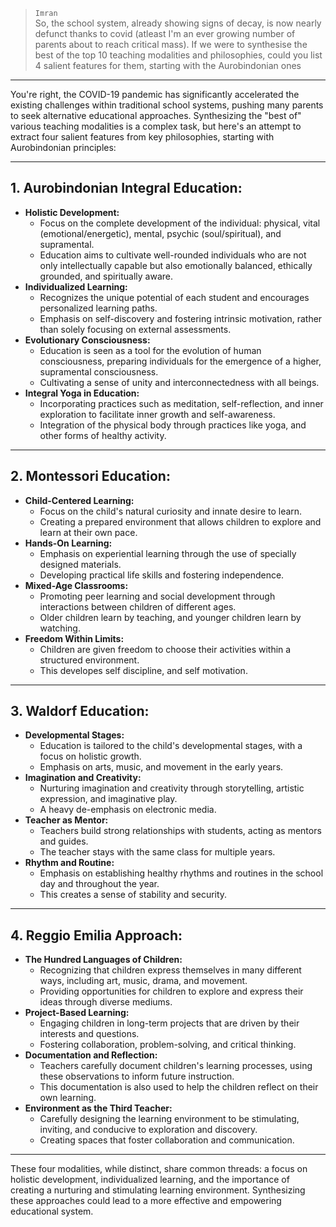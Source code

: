 > `Imran`<br>
> So, the school system, already showing signs of decay, is now nearly defunct thanks to covid (atleast I'm an ever growing number of parents about to reach critical mass). If we were to synthesise the best of the top 10 teaching modalities and philosophies, could you list 4 salient features for them, starting with the Aurobindonian ones

---

You're right, the COVID-19 pandemic has significantly accelerated the existing challenges within traditional school systems, pushing many parents to seek alternative educational approaches. Synthesizing the "best of" various teaching modalities is a complex task, but here's an attempt to extract four salient features from key philosophies, starting with Aurobindonian principles:

---

## 1. Aurobindonian Integral Education:

* **Holistic Development:**
    * Focus on the complete development of the individual: physical, vital (emotional/energetic), mental, psychic (soul/spiritual), and supramental.
    * Education aims to cultivate well-rounded individuals who are not only intellectually capable but also emotionally balanced, ethically grounded, and spiritually aware.
* **Individualized Learning:**
    * Recognizes the unique potential of each student and encourages personalized learning paths.
    * Emphasis on self-discovery and fostering intrinsic motivation, rather than solely focusing on external assessments.
* **Evolutionary Consciousness:**
    * Education is seen as a tool for the evolution of human consciousness, preparing individuals for the emergence of a higher, supramental consciousness.
    * Cultivating a sense of unity and interconnectedness with all beings.
* **Integral Yoga in Education:**
    * Incorporating practices such as meditation, self-reflection, and inner exploration to facilitate inner growth and self-awareness.
    * Integration of the physical body through practices like yoga, and other forms of healthy activity.

---

## 2. Montessori Education:

* **Child-Centered Learning:**
    * Focus on the child's natural curiosity and innate desire to learn.
    * Creating a prepared environment that allows children to explore and learn at their own pace.
* **Hands-On Learning:**
    * Emphasis on experiential learning through the use of specially designed materials.
    * Developing practical life skills and fostering independence.
* **Mixed-Age Classrooms:**
    * Promoting peer learning and social development through interactions between children of different ages.
    * Older children learn by teaching, and younger children learn by watching.
* **Freedom Within Limits:**
    * Children are given freedom to choose their activities within a structured environment.
    * This developes self discipline, and self motivation.

---

## 3. Waldorf Education:

* **Developmental Stages:**
    * Education is tailored to the child's developmental stages, with a focus on holistic growth.
    * Emphasis on arts, music, and movement in the early years.
* **Imagination and Creativity:**
    * Nurturing imagination and creativity through storytelling, artistic expression, and imaginative play.
    * A heavy de-emphasis on electronic media.
* **Teacher as Mentor:**
    * Teachers build strong relationships with students, acting as mentors and guides.
    * The teacher stays with the same class for multiple years.
* **Rhythm and Routine:**
    * Emphasis on establishing healthy rhythms and routines in the school day and throughout the year.
    * This creates a sense of stability and security.

---

## 4. Reggio Emilia Approach:

* **The Hundred Languages of Children:**
    * Recognizing that children express themselves in many different ways, including art, music, drama, and movement.
    * Providing opportunities for children to explore and express their ideas through diverse mediums.
* **Project-Based Learning:**
    * Engaging children in long-term projects that are driven by their interests and questions.
    * Fostering collaboration, problem-solving, and critical thinking.
* **Documentation and Reflection:**
    * Teachers carefully document children's learning processes, using these observations to inform future instruction.
    * This documentation is also used to help the children reflect on their own learning.
* **Environment as the Third Teacher:**
    * Carefully designing the learning environment to be stimulating, inviting, and conducive to exploration and discovery.
    * Creating spaces that foster collaboration and communication.

---

These four modalities, while distinct, share common threads: a focus on holistic development, individualized learning, and the importance of creating a nurturing and stimulating learning environment. Synthesizing these approaches could lead to a more effective and empowering educational system.
